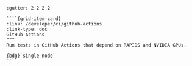 `````{grid} 1 2 2 3
:gutter: 2 2 2 2

````{grid-item-card}
:link: /developer/ci/github-actions
:link-type: doc
GitHub Actions
^^^
Run tests in GitHub Actions that depend on RAPIDS and NVIDIA GPUs.

{bdg}`single-node`
````
`````
